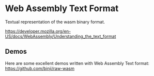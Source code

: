 # Web Assembly Text Format

Textual representation of the wasm binary format.

https://developer.mozilla.org/en-US/docs/WebAssembly/Understanding_the_text_format

## Demos

Here are some excellent demos written with Web Assembly Text format: https://github.com/binji/raw-wasm
